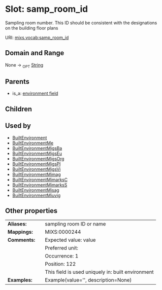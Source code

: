 
# Slot: samp_room_id


Sampling room number. This ID should be consistent with the designations on the building floor plans

URI: [mixs.vocab:samp_room_id](https://w3id.org/mixs/vocab/samp_room_id)


## Domain and Range

None ->  <sub>OPT</sub> [String](types/String.md)

## Parents

 *  is_a: [environment field](environment_field.md)

## Children


## Used by

 * [BuiltEnvironment](BuiltEnvironment.md)
 * [BuiltEnvironmentMe](BuiltEnvironmentMe.md)
 * [BuiltEnvironmentMigsBa](BuiltEnvironmentMigsBa.md)
 * [BuiltEnvironmentMigsEu](BuiltEnvironmentMigsEu.md)
 * [BuiltEnvironmentMigsOrg](BuiltEnvironmentMigsOrg.md)
 * [BuiltEnvironmentMigsPl](BuiltEnvironmentMigsPl.md)
 * [BuiltEnvironmentMigsVi](BuiltEnvironmentMigsVi.md)
 * [BuiltEnvironmentMimag](BuiltEnvironmentMimag.md)
 * [BuiltEnvironmentMimarksC](BuiltEnvironmentMimarksC.md)
 * [BuiltEnvironmentMimarksS](BuiltEnvironmentMimarksS.md)
 * [BuiltEnvironmentMisag](BuiltEnvironmentMisag.md)
 * [BuiltEnvironmentMiuvig](BuiltEnvironmentMiuvig.md)

## Other properties

|  |  |  |
| --- | --- | --- |
| **Aliases:** | | sampling room ID or name |
| **Mappings:** | | MIXS:0000244 |
| **Comments:** | | Expected value: value |
|  | | Preferred unit:  |
|  | | Occurrence: 1 |
|  | | Position: 122 |
|  | | This field is used uniquely in: built environment |
| **Examples:** | | Example(value='', description=None) |

